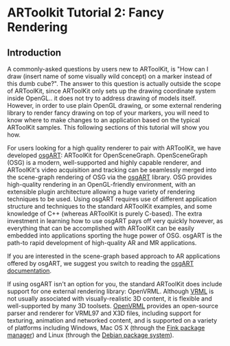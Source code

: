 # ARToolkit Tutorial 2: Fancy Rendering

## Introduction

A commonly-asked questions by users new to ARToolKit, is "How can I draw (insert name of some visually wild concept) on a marker instead of this dumb cube?". The answer to this question is actually outside the scope of ARToolKit, since ARToolKit only sets up the drawing coordinate system inside OpenGL.. it does not try to address drawing of models itself. However, in order to use plain OpenGL drawing, or some external rendering library to render fancy drawing on top of your markers, you will need to know where to make changes to an application based on the typical ARToolKit samples. This following sections of this tutorial will show you how.

For users looking for a high quality renderer to pair with ARToolKit, we have developed [osgART][1]: ARToolKit for OpenSceneGraph. OpenSceneGraph (OSG) is a modern, well-supported and highly capable renderer, and ARToolKit's video acquisition and tracking can be seamlessly merged into the scene-graph rendering of OSG via the [osgART][1] library. OSG provides high-quality rendering in an OpenGL-friendly environment, with an extensible plugin architecture allowing a huge variety of rendering techniques to be used. Using osgART requires use of different application structure and techniques to the standard ARToolKit examples, and some knowledge of C++ (whereas ARToolKit is purely C-based). The extra investment in learning how to use osgART pays off very quickly however, as everything that can be accomplished with ARToolKit can be easily embedded into applications sporting the huge power of OSG. osgART is the path-to rapid development of high-quality AR and MR applications.

If you are interested in the scene-graph based approach to AR applications offered by osgART, we suggest you switch to reading the [osgART documentation][1].

If using osgART isn't an option for you, the standard ARToolKit does include support for one external rendering library: OpenVRML. Although [VRML][2] is not usually associated with visually-realistic 3D content, it is flexible and well-supported by many 3D toolsets. [OpenVRML][3] provides an open-source parser and renderer for VRML97 and X3D files, including support for texturing, animation and networked content, and is supported on a variety of platforms including Windows, Mac OS X (through the [Fink package manager][4]) and Linux (through the [Debian package system][5]).

[1]: /osgART
[2]: http://en.wikipedia.org/wiki/VRML
[3]: http://www.openvrml.org
[4]: http://pdb.finkproject.org/pdb/search.php?summary=openvrml
[5]: http://packages.debian.org/src:openvrml